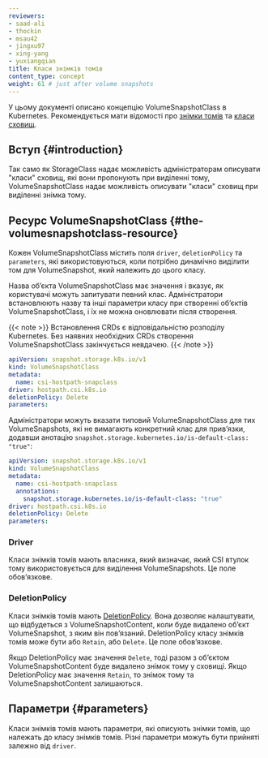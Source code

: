```yaml
---
reviewers:
- saad-ali
- thockin
- msau42
- jingxu97
- xing-yang
- yuxiangqian
title: Класи знімків томів
content_type: concept
weight: 61 # just after volume snapshots
---
```


<!-- overview -->

У цьому документі описано концепцію VolumeSnapshotClass в Kubernetes. Рекомендується мати відомості про [знімки томів](/uk/docs/concepts/storage/volume-snapshots/) та [класи сховищ](/uk/docs/concepts/storage/storage-classes).

<!-- body -->

## Вступ {#introduction}

Так само як StorageClass надає можливість адміністраторам описувати "класи" сховищ, які вони пропонують при виділенні тому, VolumeSnapshotClass надає можливість описувати "класи" сховищ при виділенні знімка тому.

## Ресурс VolumeSnapshotClass {#the-volumesnapshotclass-resource}

Кожен VolumeSnapshotClass містить поля `driver`, `deletionPolicy` та `parameters`, які використовуються, коли потрібно динамічно виділити том для VolumeSnapshot, який належить до цього класу.

Назва обʼєкта VolumeSnapshotClass має значення і вказує, як користувачі можуть запитувати певний клас. Адміністратори встановлюють назву та інші параметри класу при створенні обʼєктів VolumeSnapshotClass, і їх не можна оновлювати після створення.

{{< note >}}
Встановлення CRDs є відповідальністю розподілу Kubernetes. Без наявних необхідних CRDs створення VolumeSnapshotClass закінчується невдачею.
{{< /note >}}

```yaml
apiVersion: snapshot.storage.k8s.io/v1
kind: VolumeSnapshotClass
metadata:
  name: csi-hostpath-snapclass
driver: hostpath.csi.k8s.io
deletionPolicy: Delete
parameters:
```

Адміністратори можуть вказати типовий VolumeSnapshotClass для тих VolumeSnapshots, які не вимагають конкретний клас для привʼязки, додавши анотацію `snapshot.storage.kubernetes.io/is-default-class: "true"`:

```yaml
apiVersion: snapshot.storage.k8s.io/v1
kind: VolumeSnapshotClass
metadata:
  name: csi-hostpath-snapclass
  annotations:
    snapshot.storage.kubernetes.io/is-default-class: "true"
driver: hostpath.csi.k8s.io
deletionPolicy: Delete
parameters:
```

### Driver

Класи знімків томів мають власника, який визначає, який CSI втулок тому використовується для виділення VolumeSnapshots. Це поле обовʼязкове.

### DeletionPolicy

Класи знімків томів мають [DeletionPolicy](/uk/docs/concepts/storage/volume-snapshots/#delete). Вона дозволяє налаштувати, що відбудеться з VolumeSnapshotContent, коли буде видалено обʼєкт VolumeSnapshot, з яким він повʼязаний. DeletionPolicy класу знімків томів може бути або `Retain`, або `Delete`. Це поле обовʼязкове.

Якщо DeletionPolicy має значення `Delete`, тоді разом з обʼєктом VolumeSnapshotContent буде видалено знімок тому у сховищі. Якщо DeletionPolicy має значення `Retain`, то знімок тому та VolumeSnapshotContent залишаються.

## Параметри {#parameters}

Класи знімків томів мають параметри, які описують знімки томів, що належать до класу знімків томів. Різні параметри можуть бути прийняті залежно від `driver`.
